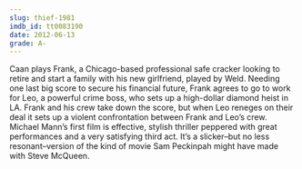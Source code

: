 ```yaml
---
slug: thief-1981
imdb_id: tt0083190
date: 2012-06-13
grade: A-
---
```


Caan plays Frank, a Chicago-based professional safe cracker looking to retire and start a family with his new girlfriend, played by Weld. Needing one last big score to secure his financial future, Frank agrees to go to work for Leo, a powerful crime boss, who sets up a high-dollar diamond heist in LA. Frank and his crew take down the score, but when Leo reneges on their deal it sets up a violent confrontation between Frank and Leo’s crew. Michael Mann’s first film is effective, stylish thriller peppered with great performances and a very satisfying third act. It’s a slicker–but no less resonant–version of the kind of movie Sam Peckinpah might have made with Steve McQueen.
